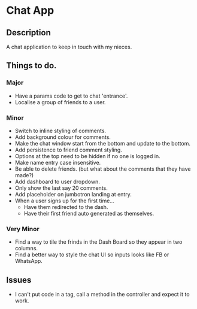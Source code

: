 # Chat App

## Description
A chat application to keep in touch with my nieces.

## Things to do.

### Major

- Have a params code to get to chat 'entrance'.
- Localise a group of friends to a user.

### Minor

- Switch to inline styling of comments.
- Add background colour for comments.
- Make the chat window start from the bottom and update to the bottom.
- Add persistence to friend comment styling.
- Options at the top need to be hidden if no one is logged in.
- Make name entry case insensitive.
- Be able to delete friends. (but what about the comments that they have made?)
- Add dashboard to user dropdown.
- Only show the last say 20 comments.
- Add placeholder on jumbotron landing at entry.
- When a user signs up for the first time...
	- Have them redirected to the dash.
	- Have their first friend auto generated as themselves.

### Very Minor

- Find a way to tile the frinds in the Dash Board so they appear in two columns.
- Find a better way to style the chat UI so inputs looks like FB or WhatsApp.

## Issues

- I can't put code in a tag, call a method in the controller and expect it to work.